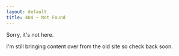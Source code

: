 ```yaml
---
layout: default
title: 404 — Not Found
---
```

Sorry, it's not here.

I'm still bringing content over from the old site so check back soon.